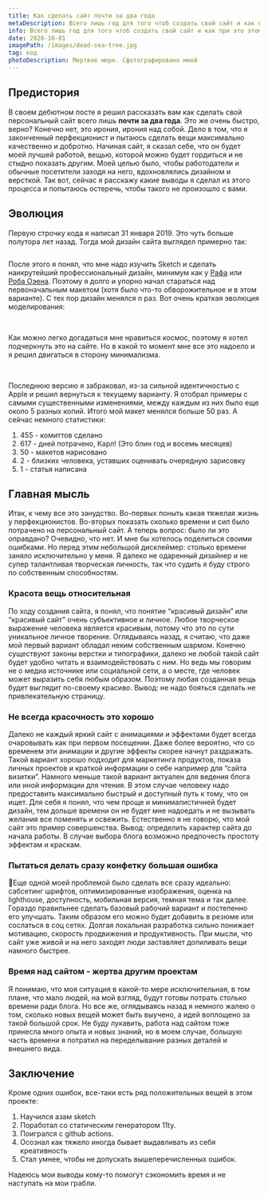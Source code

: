 ```yaml
---
title: Как сделать сайт почти за два года
metaDescription: Всего лишь год для того чтоб создать свой сайт и как при это этом нахрен совсем не афигеть
info: Всего лишь год для того чтоб создать свой сайт и как при это этом нахрен совсем не афигеть
date: 2020-10-01
imagePath: /images/dead-sea-tree.jpg
tag: код
photoDescription: Мертвое море. Сфотографировано мной
---
```


## Предистория

В своем дебютном посте я решил рассказать вам как сделать свой персональный сайт всего лишь **почти за два года**. Это же очень быстро, верно? Конечно нет, это ирония, ирония над собой. Дело в том, что я законченный перфекционист и пытаюсь сделать вещи максимально качественно и добротно. Начиная сайт, я сказал себе, что он будет моей лучшей работой, вещью, которой можно будет гордиться и не стыдно показать другим. Моей целью было, чтобы работодатели и обычные посетители заходя на него, вдохновлялись дизайном и версткой. Так вот, сейчас я расскажу какие выводы я сделал из этого процесса и попытаюсь остеречь, чтобы такого не произошло с вами.

## Эволюция

Первую строчку кода я написал 31 января 2019. Это чуть больше полутора лет назад. Тогда мой дизайн сайта выглядел примерно так:

<img src="/images/{{ page.fileSlug }}/1.jpg" loading="lazy" alt="" />

После этого я понял, что мне надо изучить Sketch и сделать наикрутейший профессиональный дизайн, минимум как у <a class="text-link" href="https://rafa.design/" target="_blank" rel="noopener noreferrer">Рафа</a> или <a class="text-link" href="https://robbowen.digital/" target="_blank" rel="noopener noreferrer">Роба Оэена</a>. Поэтому я долго и упорно начал стараться над первоначальным макетом (хотя было что-то обворожительное и в этом варианте). С тех пор дизайн менялся n раз. Вот очень краткая эволюция моделирования:

<img src="/images/{{ page.fileSlug }}/2.jpg" loading="lazy" alt="" />
<img src="/images/{{ page.fileSlug }}/3.jpg" loading="lazy" alt="" />
<img src="/images/{{ page.fileSlug }}/4.jpg" loading="lazy" alt="" />
<img src="/images/{{ page.fileSlug }}/5.jpg" loading="lazy" alt="" />
<img src="/images/{{ page.fileSlug }}/6.jpg" loading="lazy" alt="" />
<img src="/images/{{ page.fileSlug }}/7.jpg" loading="lazy" alt="" />
<img src="/images/{{ page.fileSlug }}/8.jpg" loading="lazy" alt="" />
<img src="/images/{{ page.fileSlug }}/9.jpg" loading="lazy" alt="" />
<img src="/images/{{ page.fileSlug }}/10.jpg" loading="lazy" alt="" />
<img src="/images/{{ page.fileSlug }}/11.jpg" loading="lazy" alt="" />
<img src="/images/{{ page.fileSlug }}/12.jpg" loading="lazy" alt="" />
<img src="/images/{{ page.fileSlug }}/13.jpg" loading="lazy" alt="" />

Как можно легко догадаться мне нравиться космос, поэтому я хотел подчеркнуть это на сайте. Но в какой то момент мне все это надоело и я решил двигаться в сторону минимализма.

<img src="/images/{{ page.fileSlug }}/14.jpg" loading="lazy" alt="" />
<img src="/images/{{ page.fileSlug }}/15.jpg" loading="lazy" alt="" />
<img src="/images/{{ page.fileSlug }}/16.jpg" loading="lazy" alt="" />
<img src="/images/{{ page.fileSlug }}/17.jpg" loading="lazy" alt="" />
<img src="/images/{{ page.fileSlug }}/18.jpg" loading="lazy" alt="" />

Последнюю версию я забраковал, из-за сильной идентичностью с Apple и решил вернуться к текущему варианту. Я отобрал примеры с самыми существенными изменениями, между каждым из них было еще около 5 разных копий. Итого мой макет менялся больше 50 раз. А сейчас немного статистики:

1. 455 - комиттов сделано
2. 617 - дней потрачено, Карл! (Это блин год и восемь месяцев)
3. 50 - макетов нарисовано
4. 2 - близких человека, уставших оценивать очередную зарисовку
5. 1 - статья написана

## Главная мысль

Итак, к чему все это занудство. Во-первых поныть какая тяжелая жизнь у перфекционистов. Во-вторых показать сколько времени и сил было потрачено на персональный сайт. А теперь вопрос: было ли это оправдано? Очевидно, что нет. И мне бы хотелось поделиться своими ошибками. Но перед этим небольшой дисклеймер: столько времени заняло исключительно у меня. Я далеко не одаренный дизайнер и не супер талантливая творческая личность, так что судить я буду строго по собственным способностям.

### Красота вещь относительная

По ходу создания сайта, я понял, что понятие “красивый дизайн” или “красивый сайт” очень субъективное и личное. Любое творческое выражение человека является красивым, потому что это по сути уникальное личное творение. Оглядываясь назад, я считаю, что даже мой первый вариант обладал неким собственным шармом. Конечно существуют законы верстки и типографики, далеко не любой такой сайт будет удобно читать и взаимодействовать с ним. Но ведь мы говорим не о медиа источнике или социальной сети, а о месте, где человек может выразить себя любым образом. Поэтому любая созданная вещь будет выглядит по-своему красиво. Вывод: не надо бояться сделать не привлекательную страницу.

### Не всегда красочность это хорошо

Далеко не каждый яркий сайт с анимациями и эффектами будет всегда очаровывать как при первом посещении. Даже более вероятно, что со временем эти анимации и другие эффекты скорее начнут раздражать. Такой вариант хорошо подходит для маркетинга продуктов, показа личных проектов и краткой информации о себе например для “сайта визитки”. Намного меньше такой вариант актуален для ведения блога или иной информации для чтения. В этом случае человеку надо предоставить максимально быстрый и доступный путь к тому, что он ищет. Для себя я понял, что чем проще и минималистичней будет дизайн, тем дольше времени он не будет мне надоедать и не вызывать желания все поменять и освежить. Естественно я не говорю, что мой сайт это пример совершенства. Вывод: определить характер сайта до начала работы. В случае выбора блога возможно предпочесть простоту эффектам и краскам.

### Пытаться делать сразу конфетку большая ошибка

Еще одной моей проблемой было сделать все сразу идеально: сабсетинг шрифтов, оптимизированные изображения, оценка на lighthouse, доступность, мобильная версия, темная тема и так далее. Гораздо правильнее сделать базовый рабочий вариант и постепенно его улучшать. Таким образом его можно будет добавить в резюме или сослаться в соц сетях. Долгая локальная разработка сильно понижает мотивацию, скорость продвижения и продуктивность. При мысли, что сайт уже живой и на него заходят люди заставляет допиливать вещи намного быстрее.

### Время над сайтом - жертва другим проектам

Я понимаю, что моя ситуация в какой-то мере исключительная, в том плане, что мало людей, на мой взгляд, будут готовы потрать столько времени ради блога. Но все же, оглядываясь назад я немного жалею о том, сколько новых вещей может быть выучено, а идей воплощено за такой большой срок. Не буду лукавить, работа над сайтом тоже принесла много опыта и новых знаний, но в моем случае, большую часть времени я потратил на переделывание разных деталей и внешнего вида.

## Заключение

Кроме одних ошибок, все-таки есть ряд положительных вещей в этом проекте:

1. Научился азам sketch
2. Поработал со статическим генератором 11ty.
3. Поигрался с github actions.
4. Осознал как тяжело иногда бывает выдавливать из себя креативность
5. Стал умнее, чтобы не допускать вышеперечисленных ошибок.

Надеюсь мои выводы кому-то помогут сэкономить время и не наступать на мои грабли.
